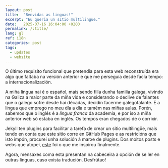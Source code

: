```yaml
---
layout: post
title:  "Benvidas as linguas!"
excerpt: "Eu queria un sitio multilingue."
date:   2025-07-16 16:04:00 +0200
permalink: /:title/
lang: gl
ref: i18n
categories: post
tags:
  - updates
  - website
---
```

O último requisito funcional que pretendía para esta web reconstruída era algo que faltaba na versión anterior e que me perseguía desde facía tempo: a internacionalización.

A miña lingua nai é o español, mais sendo filla dunha familia galega, vivindo na Galiza a maior parte da miña vida e considerando o declive de falantes que o galego sofre desde hai décadas, decidín facerme galegofalante. É a lingua que emprego no meu día a día e tamém nas miñas aulas. Porén, sabemos que o inglés é a _lingua franca_ da academia, e por iso a miña anterior web só estaba en inglés. Os tempos eran chegados de o corrixir.

Jekyll ten plugins para facilitar a tarefa de crear un sitio multilingüe, mais tendo en conta que este sitio corre en GitHub Pages e as restricións que isto impón, procurei unha solución á marxe de plugins. Dos moitos posts e webs que atopei, [este][jpallares] foi o que me inspirou finalmente.

Agora, mensaxes coma esta presentan na cabeceira a opción de se ler en outras linguas, caso exista tradución. Desfrútao!

[jpallares]: https://juan.pallares.me/configura-jekyll-multi-idioma-sin-plugin/